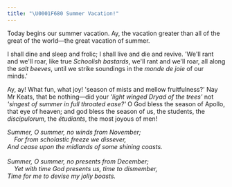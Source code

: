 ```yaml
---
title: "\U0001F680 Summer Vacation!"
---
```


Today begins our summer vacation. Ay, the vacation greater than all of the great of the world—the great vacation of summer.

I shall dine and sleep and frolic; I shall live and die and revive. 'We'll rant and we'll roar, like true _Schoolish bastards_, we'll rant and we'll roar, all along the _salt beeves_, until we strike soundings in the _monde de joie_ of our minds.'

Ay, ay! What fun, what joy! 'season of mists and mellow fruitfulness?' Nay Mr Keats, that be nothing—did your _'light winged Dryad of the trees'_ not _'singest of summer in full throated ease?'_ O God bless the season of Apollo, that eye of heaven; and god bless the season of us, the students, the _discipulorum_, the _étudiants_, the most joyous of men!

_Summer, O summer, no winds from November;<br>
&nbsp; &nbsp; For from scholastic freeze we dissever,<br>
And cease upon the midlands of some shining coasts.
<br><br>
Summer, O summer, no presents from December;<br>
&nbsp; &nbsp; Yet with time God presents us, time to dismember,<br>
Time for me to devise my jolly boasts._
